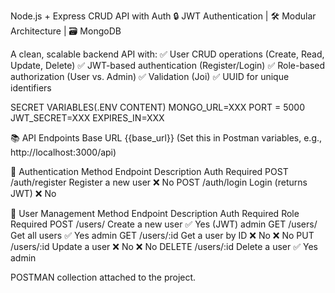 Node.js + Express CRUD API with Auth
🔒 JWT Authentication | 🛠 Modular Architecture | 🗃 MongoDB

A clean, scalable backend API with:
✅ User CRUD operations (Create, Read, Update, Delete)
✅ JWT-based authentication (Register/Login)
✅ Role-based authorization (User vs. Admin)
✅ Validation (Joi)
✅ UUID for unique identifiers

SECRET VARIABLES(.ENV CONTENT)
MONGO_URL=XXX
PORT = 5000
JWT_SECRET=XXX
EXPIRES_IN=XXX

📚 API Endpoints
Base URL
{{base_url}} (Set this in Postman variables, e.g., http://localhost:3000/api)

🔐 Authentication
Method	Endpoint	    Description	            Auth Required
POST	/auth/register	Register a new user	    ❌ No
POST	/auth/login	    Login (returns JWT)	    ❌ No

👥 User Management
Method	Endpoint	Description	        Auth Required	Role Required
POST	/users/	    Create a new user	✅ Yes (JWT)	    admin
GET	    /users/	    Get all users	    ✅ Yes	        admin
GET	    /users/:id	Get a user by ID	❌ No	        ❌ No
PUT	    /users/:id	Update a user	    ❌ No	        ❌ No
DELETE	/users/:id	Delete a user	    ✅ Yes	        admin

POSTMAN collection attached to the project.

